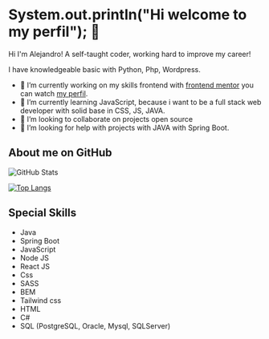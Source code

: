 # System.out.println("Hi welcome to my perfil"); 👋  

Hi I'm Alejandro! A self-taught coder, working hard to improve my career!

I have knowledgeable basic with Python, Php, Wordpress.

- 🔭 I’m currently working on my skills frontend with [frontend mentor](https://www.frontendmentor.io/) you can watch [my perfil](https://www.frontendmentor.io/profile/Alejosv07).
- 🌱 I’m currently learning JavaScript, because i want to be a full stack web developer with solid base in CSS, JS, JAVA.
- 👯 I’m looking to collaborate on projects open source
- 🤔 I’m looking for help with projects with JAVA with Spring Boot.

## About me on GitHub
![GitHub Stats](https://github-readme-stats.vercel.app/api?username=alejosv07&theme=dracula)

[![Top Langs](https://github-readme-stats.vercel.app/api/top-langs/?username=alejosv07&layout=compact)](https://github.com/alejosv07/github-readme-stats)

## Special Skills

* Java
* Spring Boot
* JavaScript
* Node JS
* React JS
* Css
* SASS
* BEM
* Tailwind css
* HTML
* C#
* SQL (PostgreSQL, Oracle, Mysql, SQLServer)

